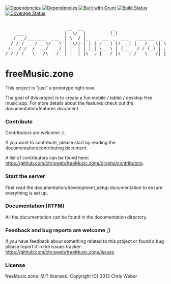 [![Dependencies](https://david-dm.org/chrisweb/freeMusic.zone.png)](https://david-dm.org/chrisweb/freeMusic.zone)
[![Dependencies](https://david-dm.org/chrisweb/freeMusic.zone/dev-status.png)](https://david-dm.org/chrisweb/freeMusic.zone)
[![Built with Grunt](https://cdn.gruntjs.com/builtwith.png)](http://gruntjs.com/)
[![Build Status](https://travis-ci.org/chrisweb/freeMusic.zone.svg?branch=master)](https://travis-ci.org/chrisweb/freeMusic.zone)
[![Coverage Status](https://coveralls.io/repos/chrisweb/freeMusic.zone/badge.png)](https://coveralls.io/r/chrisweb/freeMusic.zone)

<pre>                             
                       __  __           _      
    ____              |  \/  |         (_)     
   / __/_______  ___  | \  / |_   _ ___ _  ___   _______  _  _ ___ 
  / /_/ ___/ _ \/ _ \ | |\/| | | | / __| |/ __| |_  / _ \| \| | __|
 / __/ /  /  __/  __/ | |  | | |_| \__ \ | (__   / / (_) | .` | _| 
/_/ /_/   \___/\___/  |_|  |_|\__,_|___/_|\___| /___\___/|_|\_|___|
</pre>

# freeMusic.zone

This project is "just" a prototype right now.

The goal of this project is to create a fun mobile / tablet / desktop free music app. For more details about the features check out the documentation/features document.

### Contribute

Contributors are welcome :).

If you want to contribute, please start by reading the documentation/contributing document.

A list of contributors can be found here: https://github.com/chrisweb/freeMusic.zone/graphs/contributors.

### Start the server

First read the documentation/development_setup documentation to ensure everything is set up.

### Documentation (RTFM)

All the documentation can be found in the documentation directory.

### Feedback and bug reports are welcome ;)

If you have feedback about something related to this project or found a bug please report it in the issues tracker: https://github.com/chrisweb/freeMusic.zone/issues

### License

freeMusic.zone: MIT licensed, Copyright (C) 2013 Chris Weber
